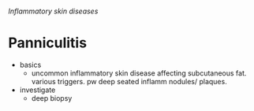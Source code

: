###### Inflammatory skin diseases

# Panniculitis
- basics
    + uncommon inflammatory skin disease affecting subcutaneous fat. various triggers. pw deep seated inflamm nodules/ plaques. 
- investigate
    + deep biopsy